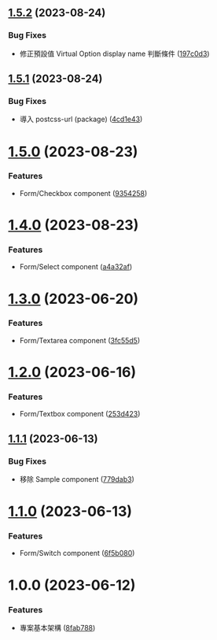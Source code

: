 ## [1.5.2](https://github.com/boruei-chen/materials/compare/v1.5.1...v1.5.2) (2023-08-24)


### Bug Fixes

* 修正預設值 Virtual Option display name 判斷條件 ([197c0d3](https://github.com/boruei-chen/materials/commit/197c0d38c81de532c39c77ef2988124e519bf4d2))

## [1.5.1](https://github.com/boruei-chen/materials/compare/v1.5.0...v1.5.1) (2023-08-24)


### Bug Fixes

* 導入 postcss-url (package) ([4cd1e43](https://github.com/boruei-chen/materials/commit/4cd1e43264c71c1ef22fdde12c6cbd38b0ea2abb))

# [1.5.0](https://github.com/boruei-chen/materials/compare/v1.4.0...v1.5.0) (2023-08-23)


### Features

* Form/Checkbox component ([9354258](https://github.com/boruei-chen/materials/commit/93542582c6f0dea5b5e3cd22684eabd82b2fc77a))

# [1.4.0](https://github.com/boruei-chen/materials/compare/v1.3.0...v1.4.0) (2023-08-23)


### Features

* Form/Select component ([a4a32af](https://github.com/boruei-chen/materials/commit/a4a32af3ee42cf4d3b3f8f6c2e4bacea94a520a0))

# [1.3.0](https://github.com/boruei-chen/materials/compare/v1.2.0...v1.3.0) (2023-06-20)


### Features

* Form/Textarea component ([3fc55d5](https://github.com/boruei-chen/materials/commit/3fc55d5c1341822833d081123b7d1f0f87ea3390))

# [1.2.0](https://github.com/boruei-chen/materials/compare/v1.1.1...v1.2.0) (2023-06-16)


### Features

* Form/Textbox component ([253d423](https://github.com/boruei-chen/materials/commit/253d4230c52aedf16cf5ba84feef23b7f388be22))

## [1.1.1](https://github.com/boruei-chen/materials/compare/v1.1.0...v1.1.1) (2023-06-13)


### Bug Fixes

* 移除 Sample component ([779dab3](https://github.com/boruei-chen/materials/commit/779dab3460df3d11458ab3bddc1490cab42345e2))

# [1.1.0](https://github.com/boruei-chen/materials/compare/v1.0.0...v1.1.0) (2023-06-13)


### Features

* Form/Switch component ([6f5b080](https://github.com/boruei-chen/materials/commit/6f5b080b105ed5964edcc0e4ff2ab8c6430ad312))

# 1.0.0 (2023-06-12)


### Features

* 專案基本架構 ([8fab788](https://github.com/boruei-chen/materials/commit/8fab78892eaff1bef8116991cf4ae421a5c870a7))
